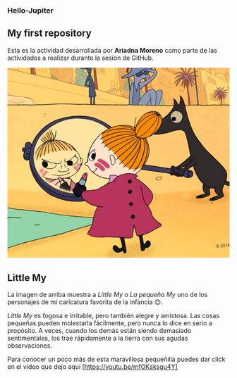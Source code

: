 ### Hello-Jupiter
## My first repository

Esta es la actividad desarrollada por **Ariadna Moreno** como parte de las actividades a realizar durante la sesión de GitHub.

![Little](IMG/LITTLEMY.jpg)

## Little My

La imagen de arriba muestra a *Little My* o *La pequeña My* uno de los personajes de mi caricatura favorita de la infancia 😊.

*Little My* es fogosa e irritable, pero también alegre y amistosa. Las cosas pequeñas pueden molestarla fácilmente, pero nunca lo dice en serio a propósito. A veces, cuando los demás están siendo demasiado sentimentales, los trae rápidamente a la tierra con sus agudas observaciones.

Para conocer un poco más de esta maravillosa pequeñilla puedes dar click en el video que dejo aquí [https://youtu.be/mfOKsksgu4Y]
